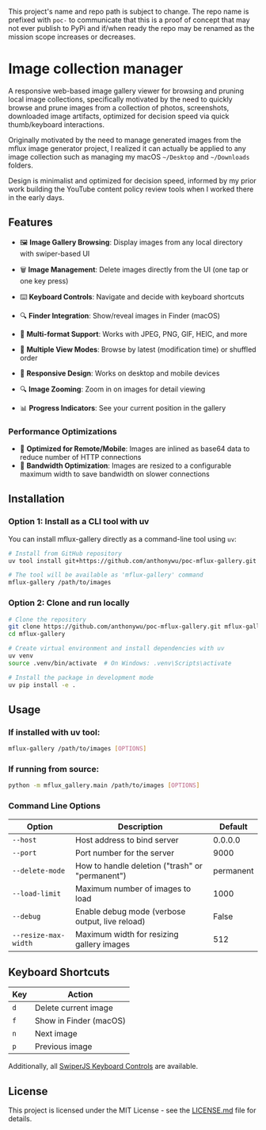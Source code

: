 This project's name and repo path is subject to change. The repo name is prefixed with `poc-` to communicate that this is a proof of concept that may not ever publish to PyPi and if/when ready the repo may be renamed as the mission scope increases or decreases.

# Image collection manager

A responsive web-based image gallery viewer for browsing and pruning local image collections, specifically motivated by the need to quickly browse and prune images from a collection of photos, screenshots, downloaded image artifacts, optimized for decision speed via quick thumb/keyboard interactions.

Originally motivated by the need to manage generated images from the mflux image generator project, I realized it can actually be applied to any image collection such as managing my macOS `~/Desktop` and `~/Downloads` folders.

Design is minimalist and optimized for decision speed, informed by my prior work building the YouTube content policy review tools when I worked there in the early days.

## Features

- 🖼️ **Image Gallery Browsing**: Display images from any local directory with swiper-based UI
- 🗑️ **Image Management**: Delete images directly from the UI (one tap or one key press)
- ⌨️ **Keyboard Controls**: Navigate and decide with keyboard shortcuts
- 🔍 **Finder Integration**: Show/reveal images in Finder (macOS)

- 📸 **Multi-format Support**: Works with JPEG, PNG, GIF, HEIC, and more
- 🔄 **Multiple View Modes**: Browse by latest (modification time) or shuffled order
- 📱 **Responsive Design**: Works on desktop and mobile devices
- 🔍 **Image Zooming**: Zoom in on images for detail viewing
- 📊 **Progress Indicators**: See your current position in the gallery

### Performance Optimizations

- 📲 **Optimized for Remote/Mobile**: Images are inlined as base64 data to reduce number of HTTP connections
- 🚀 **Bandwidth Optimization**: Images are resized to a configurable maximum width to save bandwidth on slower connections

## Installation

### Option 1: Install as a CLI tool with uv

You can install mflux-gallery directly as a command-line tool using `uv`:

```bash
# Install from GitHub repository
uv tool install git+https://github.com/anthonywu/poc-mflux-gallery.git

# The tool will be available as 'mflux-gallery' command
mflux-gallery /path/to/images
```

### Option 2: Clone and run locally

```bash
# Clone the repository
git clone https://github.com/anthonywu/poc-mflux-gallery.git mflux-gallery
cd mflux-gallery

# Create virtual environment and install dependencies with uv
uv venv
source .venv/bin/activate  # On Windows: .venv\Scripts\activate

# Install the package in development mode
uv pip install -e .
```

## Usage

### If installed with uv tool:

```bash
mflux-gallery /path/to/images [OPTIONS]
```

### If running from source:

```bash
python -m mflux_gallery.main /path/to/images [OPTIONS]
```

### Command Line Options

| Option | Description | Default |
|--------|-------------|---------|
| `--host` | Host address to bind server | 0.0.0.0 |
| `--port` | Port number for the server | 9000 |
| `--delete-mode` | How to handle deletion ("trash" or "permanent") | permanent |
| `--load-limit` | Maximum number of images to load | 1000 |
| `--debug` | Enable debug mode (verbose output, live reload) | False |
| `--resize-max-width` | Maximum width for resizing gallery images | 512 |

## Keyboard Shortcuts

| Key | Action |
|-----|--------|
| `d` | Delete current image |
| `f` | Show in Finder (macOS) |
| `n` | Next image |
| `p` | Previous image |

Additionally, all [SwiperJS Keyboard Controls](https://swiperjs.com/swiper-api#keyboard-control) are available.

## License

This project is licensed under the MIT License - see the [LICENSE.md](LICENSE.md) file for details.
